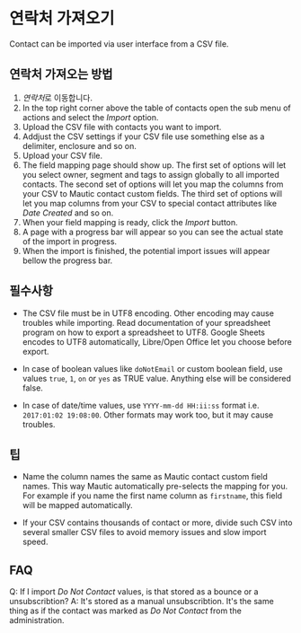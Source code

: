 # 연락처 가져오기

Contact can be imported via user interface from a CSV file.

## 연락처 가져오는 방법

1. *연락처*로 이동합니다.
2. In the top right corner above the table of contacts open the sub menu of actions and select the *Import* option.
3. Upload the CSV file with contacts you want to import.
4. Addjust the CSV settings if your CSV file use something else as a delimiter, enclosure and so on.
5. Upload your CSV file.
6. The field mapping page should show up. The first set of options will let you select owner, segment and tags to assign globally to all imported contacts. The second set of options will let you map the columns from your CSV to Mautic contact custom fields. The third set of options will let you map columns from your CSV to special contact attributes like *Date Created* and so on.
7. When your field mapping is ready, click the *Import* button.
8. A page with a progress bar will appear so you can see the actual state of the import in progress.
9. When the import is finished, the potential import issues will appear bellow the progress bar.

## 필수사항

- The CSV file must be in UTF8 encoding. Other encoding may cause troubles while importing. Read documentation of your spreadsheet program on how to export a spreadsheet to UTF8. Google Sheets encodes to UTF8 automatically, Libre/Open Office let you choose before export.

- In case of boolean values like `doNotEmail` or custom boolean field, use values `true`, `1`, `on` or `yes` as TRUE value. Anything else will be considered false.

- In case of date/time values, use `YYYY-mm-dd HH:ii:ss` format i.e. `2017:01:02 19:08:00`. Other formats may work too, but it may cause troubles.

## 팁

- Name the column names the same as Mautic contact custom field names. This way Mautic automatically pre-selects the mapping for you. For example if you name the first name column as `firstname`, this field will be mapped automatically.

- If your CSV contains thousands of contact or more, divide such CSV into several smaller CSV files to avoid memory issues and slow import speed.

## FAQ

Q: If I import *Do Not Contact* values, is that stored as a bounce or a unsubscribtion?
A: It's stored as a manual unsubscribtion. It's the same thing as if the contact was marked as *Do Not Contact* from the administration.